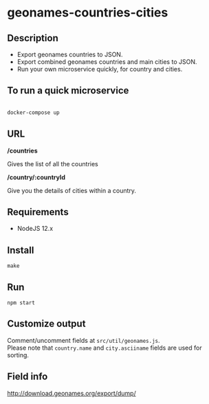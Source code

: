 # geonames-countries-cities

## Description

-   Export geonames countries to JSON.
-   Export combined geonames countries and main cities to JSON.
-   Run your own microservice quickly, for country and cities.

## To run a quick microservice

```sh

docker-compose up

```

## URL

**/countries**

Gives the list of all the countries

**/country/:countryId**

Give you the details of cities within a country.

## Requirements

-   NodeJS 12.x

## Install

`make`

## Run

`npm start`

## Customize output

Comment/uncomment fields at `src/util/geonames.js`.  
Please note that `country.name` and `city.asciiname` fields are used for sorting.

## Field info

http://download.geonames.org/export/dump/
